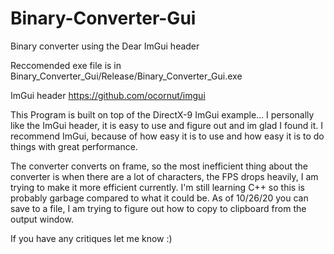 # Binary-Converter-Gui

Binary converter using the Dear ImGui header

Reccomended exe file is in Binary_Converter_Gui/Release/Binary_Converter_Gui.exe

ImGui header https://github.com/ocornut/imgui


This Program is built on top of the DirectX-9 ImGui example... I personally like the ImGui header, it is easy to use and figure out and im glad I found it. I recommend ImGui, because of how easy it is to use and how easy it is to do things with great performance.


The converter converts on frame, so the most inefficient thing about the converter is when there are a lot of characters,
the FPS drops heavily, I am trying to make it more efficient currently. I'm still learning C++ so this is probably garbage
compared to what it could be. As of 10/26/20 you can save to a file, I am trying to figure out how to copy to clipboard from the output window.


If you have any critiques let me know :) 
